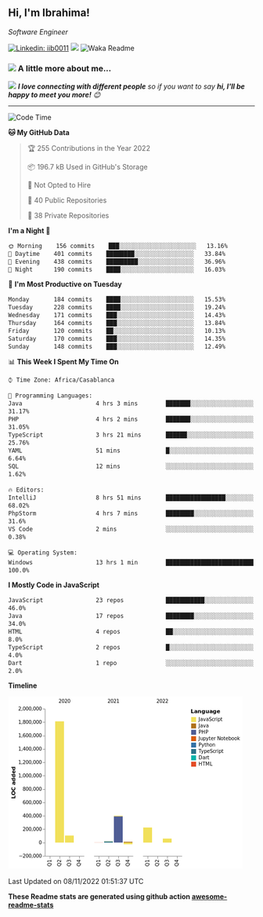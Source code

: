 <h2>Hi, I'm Ibrahima! </h2>
<p><em>Software Engineer 
</em></p>


[![Linkedin: iib0011](https://img.shields.io/badge/-iib0011-blue?style=flat-square&logo=Linkedin&logoColor=white&link=https://www.linkedin.com/in/iib0011/)](https://www.linkedin.com/in/iib0011/)
![](https://visitor-badge.glitch.me/badge?page_id=iib0011)
![Waka Readme](https://github.com/iib0011/iib0011/workflows/Waka%20Readme/badge.svg)


### <img src="https://media.giphy.com/media/VgCDAzcKvsR6OM0uWg/giphy.gif" width="50"> A little more about me...  


<img src="https://media.giphy.com/media/LnQjpWaON8nhr21vNW/giphy.gif" width="60"> <em><b>I love connecting with different people</b> so if you want to say <b>hi, I'll be happy to meet you more!</b> 😊</em>

---
<!--START_SECTION:waka-->
![Code Time](http://img.shields.io/badge/Code%20Time-1%2C340%20hrs%2053%20mins-blue)

**🐱 My GitHub Data** 

> 🏆 255 Contributions in the Year 2022
 > 
> 📦 196.7 kB Used in GitHub's Storage 
 > 
> 🚫 Not Opted to Hire
 > 
> 📜 40 Public Repositories 
 > 
> 🔑 38 Private Repositories  
 > 
**I'm a Night 🦉** 

```text
🌞 Morning    156 commits    ███░░░░░░░░░░░░░░░░░░░░░░   13.16% 
🌆 Daytime    401 commits    ████████░░░░░░░░░░░░░░░░░   33.84% 
🌃 Evening    438 commits    █████████░░░░░░░░░░░░░░░░   36.96% 
🌙 Night      190 commits    ████░░░░░░░░░░░░░░░░░░░░░   16.03%

```
📅 **I'm Most Productive on Tuesday** 

```text
Monday       184 commits    ████░░░░░░░░░░░░░░░░░░░░░   15.53% 
Tuesday      228 commits    ████░░░░░░░░░░░░░░░░░░░░░   19.24% 
Wednesday    171 commits    ███░░░░░░░░░░░░░░░░░░░░░░   14.43% 
Thursday     164 commits    ███░░░░░░░░░░░░░░░░░░░░░░   13.84% 
Friday       120 commits    ██░░░░░░░░░░░░░░░░░░░░░░░   10.13% 
Saturday     170 commits    ███░░░░░░░░░░░░░░░░░░░░░░   14.35% 
Sunday       148 commits    ███░░░░░░░░░░░░░░░░░░░░░░   12.49%

```


📊 **This Week I Spent My Time On** 

```text
⌚︎ Time Zone: Africa/Casablanca

💬 Programming Languages: 
Java                     4 hrs 3 mins        ███████░░░░░░░░░░░░░░░░░░   31.17% 
PHP                      4 hrs 2 mins        ███████░░░░░░░░░░░░░░░░░░   31.05% 
TypeScript               3 hrs 21 mins       ██████░░░░░░░░░░░░░░░░░░░   25.76% 
YAML                     51 mins             █░░░░░░░░░░░░░░░░░░░░░░░░   6.64% 
SQL                      12 mins             ░░░░░░░░░░░░░░░░░░░░░░░░░   1.62%

🔥 Editors: 
IntelliJ                 8 hrs 51 mins       █████████████████░░░░░░░░   68.02% 
PhpStorm                 4 hrs 7 mins        ████████░░░░░░░░░░░░░░░░░   31.6% 
VS Code                  2 mins              ░░░░░░░░░░░░░░░░░░░░░░░░░   0.38%

💻 Operating System: 
Windows                  13 hrs 1 min        █████████████████████████   100.0%

```

**I Mostly Code in JavaScript** 

```text
JavaScript               23 repos            ███████████░░░░░░░░░░░░░░   46.0% 
Java                     17 repos            ████████░░░░░░░░░░░░░░░░░   34.0% 
HTML                     4 repos             ██░░░░░░░░░░░░░░░░░░░░░░░   8.0% 
TypeScript               2 repos             █░░░░░░░░░░░░░░░░░░░░░░░░   4.0% 
Dart                     1 repo              ░░░░░░░░░░░░░░░░░░░░░░░░░   2.0%

```


**Timeline**

![Chart not found](https://raw.githubusercontent.com/iib0011/iib0011/master/charts/bar_graph.png) 


 Last Updated on 08/11/2022 01:51:37 UTC
<!--END_SECTION:waka-->

**These Readme stats are generated using github action [awesome-readme-stats](https://github.com/iib0011/waka-readme-stats)**
